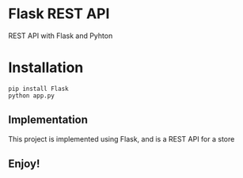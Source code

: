 # Flask REST API
REST API with Flask and Pyhton

# Installation
```
pip install Flask
python app.py
```
## Implementation

This project is implemented using Flask, and is a REST API for a store

## Enjoy!
